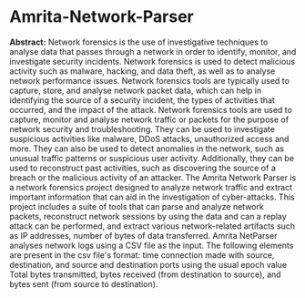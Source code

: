 # Amrita-Network-Parser
**Abstract:** Network forensics is the use of investigative techniques to analyse data that passes through a network in order to identify, monitor, and investigate security incidents. Network forensics is used to detect malicious activity such as malware, hacking, and data theft, as well as to analyse network performance issues. Network forensics tools are typically used to capture, store, and analyse network packet data, which can help in identifying the source of a security incident, the types of activities that occurred, and the impact of the attack. 
Network forensics tools are used to capture, monitor and analyse network traffic or packets for the purpose of network security and troubleshooting. They can be used to investigate suspicious activities like malware, DDoS attacks, unauthorized access and more. They can also be used to detect anomalies in the network, such as unusual traffic patterns or suspicious user activity. Additionally, they can be used to reconstruct past activities, such as discovering the source of a breach or the malicious activity of an attacker. 
The Amrita Network Parser is a network forensics project designed to analyze network traffic and extract important information that can aid in the investigation of cyber-attacks. This project includes a suite of tools that can parse and analyze network packets, reconstruct network sessions by using the data and can a replay attack can be performed, and extract various network-related artifacts such as IP addresses, number of bytes of data transferred. 
Amrita NetParser analyses network logs using a CSV file as the input. The following elements are present in the csv file's format: time connection made with source, destination, and source and destination ports using the usual epoch value Total bytes transmitted, bytes received (from destination to source), and bytes sent (from source to destination).  
 

